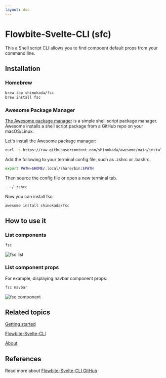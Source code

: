 ```yaml
---
layout: doc
---
```


<h1 class="text-3xl w-full dark:text-white">Flowbite-Svelte-CLI (sfc)</h1>

<p class="dark:text-white py-4 text-lg">This a Shell script CLI allows you to find compoent default props from your command line.</p>

<h2 class="text-2xl w-full mt-8 dark:text-white">Installation</h2>

<h3 class="text-xl w-full mt-8 dark:text-white">Homebrew</h3>

```sh
brew tap shinokada/fsc
brew install fsc
```

<h3 class="text-xl w-full mt-8 dark:text-white">Awesome Package Manager</h3>
<p class="dark:text-white py-4 text-lg"><a href="https://github.com/shinokada/awesome">The Awesome package manager</a> is a simple shell script package manager. Awesome installs a shell script package from a GitHub repo on your macOS/Linux.</p>

<p class="dark:text-white py-4 text-lg">Let's install the Awesome package manager:</p>

```sh
curl -s https://raw.githubusercontent.com/shinokada/awesome/main/install | bash -s install
```

<p class="dark:text-white py-4 text-lg">Add the following to your terminal config file, such as .zshrc or .bashrc.</p>

```sh
export PATH=$HOME/.local/share/bin:$PATH
```

<p class="dark:text-white py-4 text-lg">Then source the config file or open a new terminal tab.</p>

```sh
. ~/.zshrc
```

<p class="dark:text-white py-4 text-lg">Now you can install fsc.</p>

```sh
awesome install shinokada/fsc
```

<h2 class="text-2xl w-full dark:text-white py-8">How to use it</h2>

<h3 class="text-xl w-full dark:text-white py-8">List components</h3>

```sh
fsc
```

<img src="/images/fsc.png" alt="fsc list" />

<h3 class="text-xl w-full dark:text-white py-8">List component props</h3>

<p class="dark:text-white py-4 text-lg">For example, displaying navbar component props:

```sh
fsc navbar
```

<img src="/images/fsc-component.png" alt="fsc component" />

<h2 class="text-2xl w-full dark:text-white py-8">Related topics</h2>

<p class="dark:text-white text-lg w-full"><a href="https://flowbite-svelte.vercel.app/detting-started" class="text-blue-600 hover:underline dark:text-blue-500">Getting started</a></p>

<p class="dark:text-white text-lg w-full"><a href="https://flowbite-svelte.vercel.app/cli" class="text-blue-600 hover:underline dark:text-blue-500">Flowbite-Svelte-CLI</a></p>

<p class="dark:text-white text-lg w-full"><a href="https://flowbite-svelte.vercel.app/about" class="text-blue-600 hover:underline dark:text-blue-500">About</a></p>

<h2 class="text-2xl w-full dark:text-white py-8">References</h2>

<p class="dark:text-white pt-4 w-full">Read more about <a href="https://github.com/shinokada/fsc" class="text-blue-600 hover:underline dark:text-blue-500">Flowbite-Svelte-CLI GitHub</a></p>
